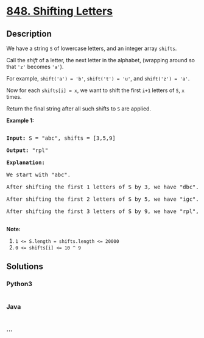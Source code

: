 # [848. Shifting Letters](https://leetcode.com/problems/shifting-letters)



## Description

<p>We have a string <code>S</code> of lowercase letters, and an integer array <code>shifts</code>.</p>



<p>Call the <em>shift</em> of a letter, the next letter in the alphabet, (wrapping around so that <code>&#39;z&#39;</code> becomes <code>&#39;a&#39;</code>).&nbsp;</p>



<p>For example, <code>shift(&#39;a&#39;) = &#39;b&#39;</code>, <code>shift(&#39;t&#39;) = &#39;u&#39;</code>, and <code>shift(&#39;z&#39;) = &#39;a&#39;</code>.</p>



<p>Now for each <code>shifts[i] = x</code>, we want to shift the first <code>i+1</code>&nbsp;letters of <code>S</code>, <code>x</code> times.</p>



<p>Return the final string&nbsp;after all such shifts to <code>S</code> are applied.</p>



<p><strong>Example 1:</strong></p>



<pre>

<strong>Input: </strong>S = &quot;abc&quot;, shifts = [3,5,9]

<strong>Output: </strong>&quot;rpl&quot;

<strong>Explanation: </strong>

We start with &quot;abc&quot;.

After shifting the first 1 letters of S by 3, we have &quot;dbc&quot;.

After shifting the first 2 letters of S by 5, we have &quot;igc&quot;.

After shifting the first 3 letters of S by 9, we have &quot;rpl&quot;, the answer.

</pre>



<p><strong>Note:</strong></p>



<ol>
	<li><code>1 &lt;= S.length = shifts.length &lt;= 20000</code></li>
	<li><code>0 &lt;= shifts[i] &lt;= 10 ^ 9</code></li>
</ol>



## Solutions

<!-- tabs:start -->

### **Python3**

```python

```

### **Java**

```java

```

### **...**

```

```

<!-- tabs:end -->
